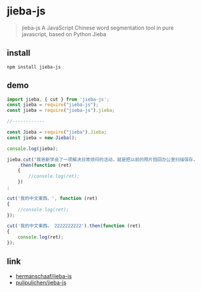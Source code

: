 # jieba-js

> jieba-js A JavaScript Chinese word segmentation tool in pure javascript, based on Python Jieba

## install

`npm install jieba-js`

## demo

```ts
import jieba, { cut } from 'jieba-js';
const jieba = require("jieba-js");
const jieba = require("jieba-js").jieba;

//------------

const Jieba = require("jieba").Jieba;
const jieba = new Jieba();
```

```ts
console.log(jieba);

jieba.cut("我爸新学会了一项解决日常烦闷的活动，就是把以前的照片抱回办公室扫描保存，弄成电子版的。更无法接受的是，还居然放到网上来，时不时给我两张。\n这些积尘的化石居然突然重现，简直是招架不住。这个怀旧的阀门一旦打开，那就直到意识模糊都没停下来。")
	.then(function (ret)
	{
		//console.log(ret);
	})
;

cut('我的中文東西。', function (ret)
{
	//console.log(ret);
});

cut('我的中文東西。 2222222222').then(function (ret)
{
	console.log(ret);
});
```

## link

- [hermanschaaf/jieba-js](https://github.com/hermanschaaf/jieba-js)
- [pulipulichen/jieba-js](https://github.com/pulipulichen/jieba-js)
